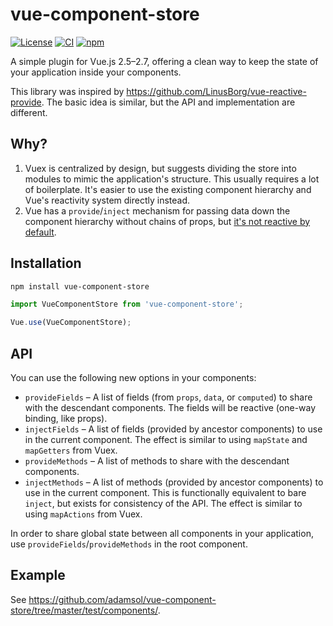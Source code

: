 vue-component-store
===================

[![License](https://img.shields.io/github/license/adamsol/vue-component-store.svg)](https://github.com/adamsol/vue-component-store/blob/master/LICENSE.txt)
[![CI](https://github.com/adamsol/vue-component-store/actions/workflows/ci.yml/badge.svg)](https://github.com/adamsol/vue-component-store/actions)
[![npm](https://img.shields.io/npm/v/vue-component-store.svg)](https://www.npmjs.com/package/vue-component-store)

A simple plugin for Vue.js 2.5–2.7, offering a clean way to keep the state of your application inside your components.

This library was inspired by https://github.com/LinusBorg/vue-reactive-provide. The basic idea is similar, but the API and implementation are different.

Why?
----

1. Vuex is centralized by design, but suggests dividing the store into modules to mimic the application's structure. This usually requires a lot of boilerplate. It's easier to use the existing component hierarchy and Vue's reactivity system directly instead.
2. Vue has a `provide`/`inject` mechanism for passing data down the component hierarchy without chains of props, but [it's not reactive by default](https://github.com/vuejs/vue/issues/7017).

Installation
------------

```sh
npm install vue-component-store
```

```js
import VueComponentStore from 'vue-component-store';

Vue.use(VueComponentStore);
```

API
---

You can use the following new options in your components:

* `provideFields` – A list of fields (from `props`, `data`, or `computed`) to share with the descendant components. The fields will be reactive (one-way binding, like props).
* `injectFields` – A list of fields (provided by ancestor components) to use in the current component. The effect is similar to using `mapState` and `mapGetters` from Vuex.
* `provideMethods` – A list of methods to share with the descendant components.
* `injectMethods` – A list of methods (provided by ancestor components) to use in the current component. This is functionally equivalent to bare `inject`, but exists for consistency of the API. The effect is similar to using `mapActions` from Vuex.

In order to share global state between all components in your application, use `provideFields`/`provideMethods` in the root component.

Example
-------

See https://github.com/adamsol/vue-component-store/tree/master/test/components/.
